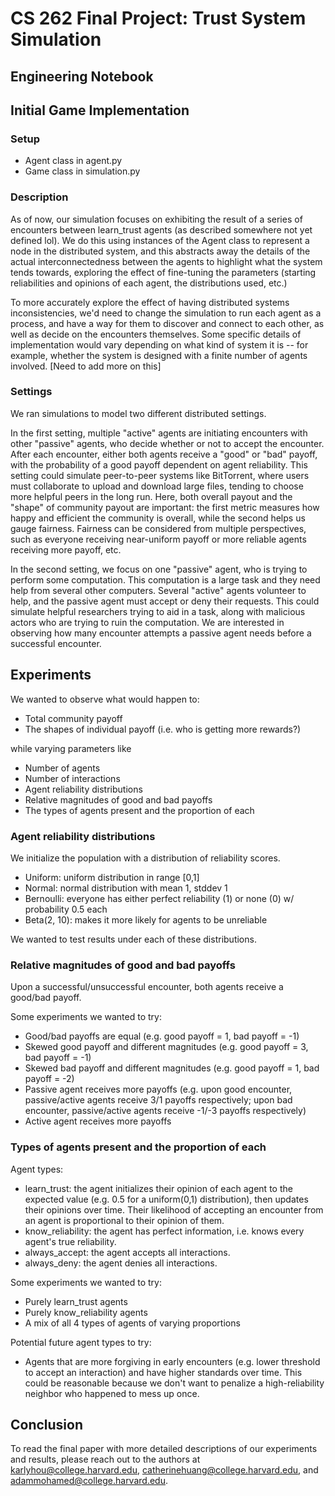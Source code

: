 # CS 262 Final Project: Trust System Simulation

## Engineering Notebook

## Initial Game Implementation
### Setup
* Agent class in agent.py
* Game class in simulation.py

### Description

As of now, our simulation focuses on exhibiting the result of a series of encounters between learn_trust agents (as described somewhere not yet defined lol). We do this using instances of the Agent class to represent a node in the distributed system, and this abstracts away the details of the actual interconnectedness between the agents to highlight what the system tends towards, exploring the effect of fine-tuning the parameters (starting reliabilities and opinions of each agent, the distributions used, etc.)

To more accurately explore the effect of having distributed systems inconsistencies, we'd need to change the simulation to run each agent as a process, and have a way for them to discover and connect to each other, as well as decide on the encounters themselves. Some specific details of implementation would vary depending on what kind of system it is -- for example, whether the system is designed with a finite number of agents involved. [Need to add more on this]

### Settings

We ran simulations to model two different distributed settings.

In the first setting, multiple "active" agents are initiating encounters with other "passive" agents, who decide whether or not to accept the encounter. After each encounter, either both agents receive a "good" or "bad" payoff, with the probability of a good payoff dependent on agent reliability. This setting could simulate peer-to-peer systems like BitTorrent, where users must collaborate to upload and download large files, tending to choose more helpful peers in the long run. Here, both overall payout and the "shape" of community payout are important: the first metric measures how happy and efficient the community is overall, while the second helps us gauge fairness. Fairness can be considered from multiple perspectives, such as everyone receiving near-uniform payoff or more reliable agents receiving more payoff, etc.

In the second setting, we focus on one "passive" agent, who is trying to perform some computation. This computation is a large task and they need help from several other computers. Several "active" agents volunteer to help, and the passive agent must accept or deny their requests. This could simulate helpful researchers trying to aid in a task, along with malicious actors who are trying to ruin the computation. We are interested in observing how many encounter attempts a passive agent needs before a successful encounter.

## Experiments
We wanted to observe what would happen to:
* Total community payoff 
* The shapes of individual payoff (i.e. who is getting more rewards?)

while varying parameters like
* Number of agents
* Number of interactions
* Agent reliability distributions 
* Relative magnitudes of good and bad payoffs
* The types of agents present and the proportion of each

### Agent reliability distributions
We initialize the population with a distribution of reliability scores.
* Uniform: uniform distribution in range [0,1]
* Normal: normal distribution with mean 1, stddev 1
* Bernoulli: everyone has either perfect reliability (1) or none (0) w/ probability 0.5 each
* Beta(2, 10): makes it more likely for agents to be unreliable

We wanted to test results under each of these distributions.

### Relative magnitudes of good and bad payoffs
Upon a successful/unsuccessful encounter, both agents receive a good/bad payoff. 

Some experiments we wanted to try:
* Good/bad payoffs are equal (e.g. good payoff = 1, bad payoff = -1)
* Skewed good payoff and different magnitudes (e.g. good payoff = 3, bad payoff = -1)
* Skewed bad payoff and different magnitudes (e.g. good payoff = 1, bad payoff = -2)
* Passive agent receives more payoffs (e.g. upon good encounter, passive/active agents receive 3/1 payoffs respectively; upon bad encounter, passive/active agents receive -1/-3 payoffs respectively)
* Active agent receives more payoffs

### Types of agents present and the proportion of each
Agent types:
* learn_trust: the agent initializes their opinion of each agent to the expected value (e.g. 0.5 for a uniform(0,1) distribution), then updates their opinions over time. Their likelihood of accepting an encounter from an agent is proportional to their opinion of them.
* know_reliability: the agent has perfect information, i.e. knows every agent's true reliability.
* always_accept: the agent accepts all interactions.
* always_deny: the agent denies all interactions. 

Some experiments we wanted to try:
* Purely learn_trust agents
* Purely know_reliability agents
* A mix of all 4 types of agents of varying proportions

Potential future agent types to try:
* Agents that are more forgiving in early encounters (e.g. lower threshold to accept an interaction) and have higher standards over time. This could be reasonable because we don't want to penalize a high-reliability neighbor who happened to mess up once.

## Conclusion
To read the final paper with more detailed descriptions of our experiments and results, please reach out to the authors at karlyhou@college.harvard.edu, catherinehuang@college.harvard.edu, and adammohamed@college.harvard.edu.